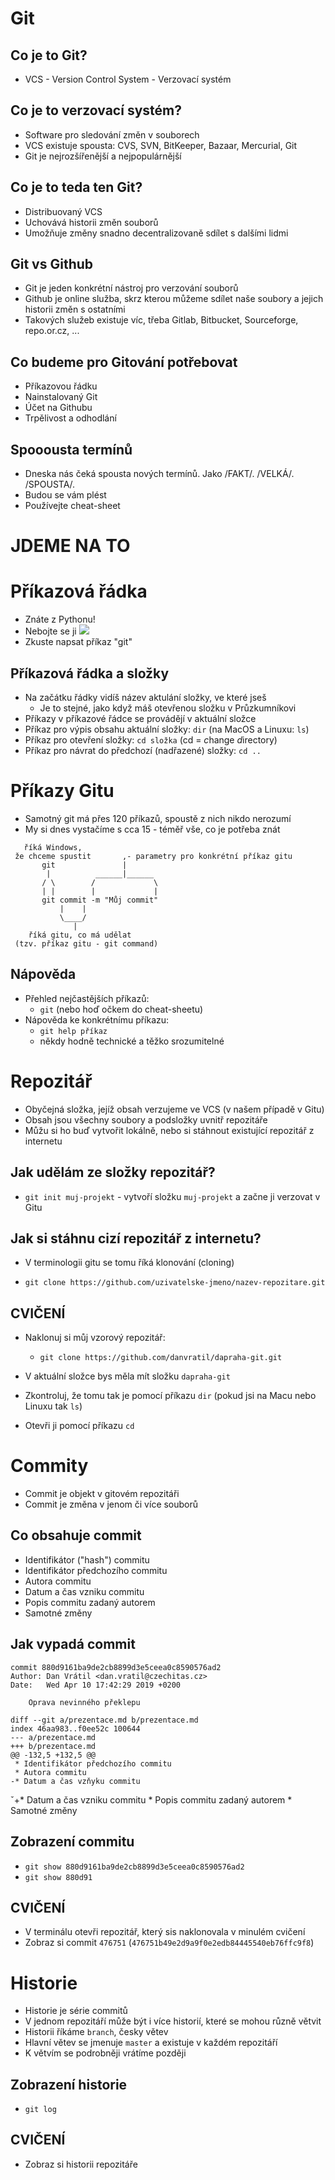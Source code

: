 # Git

## Co je to Git?

* VCS - Version Control System - Verzovací systém

## Co je to verzovací systém?

* Software pro sledování změn v souborech
* VCS existuje spousta: CVS, SVN, BitKeeper, Bazaar, Mercurial, Git
* Git je nejrozšířenější a nejpopulárnější

## Co je to teda ten Git?

* Distribuovaný VCS
* Uchovává historii změn souborů
* Umožňuje změny snadno decentralizovaně sdílet s dalšími lidmi

## Git vs Github

* Git je jeden konkrétní nástroj pro verzování souborů
* Github je online služba, skrz kterou můžeme sdílet naše soubory a jejich historii změn 
  s ostatními
* Takových služeb existuje víc, třeba Gitlab, Bitbucket, Sourceforge, repo.or.cz, ...

## Co budeme pro Gitování potřebovat

* Příkazovou řádku
* Nainstalovaný Git
* Účet na Githubu
* Trpělivost a odhodlání

## Spooousta termínů

* Dneska nás čeká spousta nových termínů. Jako /FAKT/. /VELKÁ/. /SPOUSTA/.
* Budou se vám plést
* Používejte cheat-sheet

# JDEME NA TO

# Příkazová řádka

* Znáte z Pythonu!
* Nebojte se ji ![](bane)
* Zkuste napsat příkaz "git"

## Příkazová řádka a složky

* Na začátku řádky vidíš název aktulání složky, ve které jseš
  * Je to stejné, jako když máš otevřenou složku v Průzkumníkovi
* Příkazy v příkazové řádce se provádějí v aktuální složce
* Příkaz pro výpis obsahu aktuální složky: `dir` (na MacOS a Linuxu: `ls`)
* Příkaz pro otevření složky: `cd složka` (cd = *c*hange *d*irectory)
* Příkaz pro návrat do předchozí (nadřazené) složky: `cd ..`

# Příkazy Gitu

* Samotný git má přes 120 příkazů, spoustě z nich nikdo nerozumí
* My si dnes vystačíme s cca 15 - téměř vše, co je potřeba znát

```
   říká Windows,
 že chceme spustit       ,- parametry pro konkrétní příkaz gitu
       git               |
        |          ______|______
       / \        /             \
       | |        |             |
       git commit -m "Můj commit"
           |    |
           \____/
              |
    říká gitu, co má udělat
 (tzv. příkaz gitu - git command)
```

## Nápověda

* Přehled nejčastějších příkazů:
    - `git` (nebo hoď očkem do cheat-sheetu)
* Nápověda ke konkrétnímu příkazu:
    - `git help příkaz`
    * někdy hodně technické a těžko srozumitelné

# Repozitář

* Obyčejná složka, jejíž obsah verzujeme ve VCS (v našem případě v Gitu)
* Obsah jsou všechny soubory a podsložky uvnitř repozitáře
* Můžu si ho buď vytvořit lokálně, nebo si stáhnout existující repozitář z internetu

## Jak udělám ze složky repozitář?

- `git init muj-projekt` - vytvoří složku `muj-projekt` a začne ji verzovat v Gitu

## Jak si stáhnu cizí repozitář z internetu?

* V terminologii gitu se tomu říká klonování (cloning)
- `git clone https://github.com/uzivatelske-jmeno/nazev-repozitare.git`

## CVIČENÍ

* Naklonuj si můj vzorový repozitář:
  - `git clone https://github.com/danvratil/dapraha-git.git`

* V aktuální složce bys měla mít složku `dapraha-git`
* Zkontroluj, že tomu tak je pomocí příkazu `dir` (pokud jsi na Macu nebo Linuxu tak `ls`)
* Otevři ji pomocí příkazu `cd`

# Commity

* Commit je objekt v gitovém repozitáři
* Commit je změna v jenom či více souborů

## Co obsahuje commit

* Identifikátor ("hash") commitu
* Identifikátor předchozího commitu
* Autora commitu
* Datum a čas vzniku commitu
* Popis commitu zadaný autorem
* Samotné změny

## Jak vypadá commit

    commit 880d9161ba9de2cb8899d3e5ceea0c8590576ad2
    Author: Dan Vrátil <dan.vratil@czechitas.cz>
    Date:   Wed Apr 10 17:42:29 2019 +0200

        Oprava nevinného překlepu

    diff --git a/prezentace.md b/prezentace.md
    index 46aa983..f0ee52c 100644
    --- a/prezentace.md
    +++ b/prezentace.md
    @@ -132,5 +132,5 @@
     * Identifikátor předchozího commitu
     * Autora commitu
    -* Datum a čas vzňyku commitu
   ˇ+* Datum a čas vzniku commitu
     * Popis commitu zadaný autorem
     * Samotné změny

## Zobrazení commitu

- `git show 880d9161ba9de2cb8899d3e5ceea0c8590576ad2`
- `git show 880d91`

## CVIČENÍ

* V terminálu otevři repozitář, který sis naklonovala v minulém cvičení
* Zobraz si commit `476751` (`476751b49e2d9a9f0e2edb84445540eb76ffc9f8`)


# Historie

* Historie je série commitů
* V jednom repozitáří může být i více historií, které se mohou různě větvit
* Historii říkáme `branch`, česky větev
* Hlavní větev se jmenuje `master` a existuje v každém repozitáří
* K větvím se podrobněji vrátíme později

## Zobrazení historie

- `git log`

## CVIČENÍ

* Zobraz si historii repozitáře





[bane]: https://memegenerator.net/img/instances/53038538/you-merely-adopted-the-command-line-i-was-born-in-it-molded-by-it-i-didnt-see-a-gui-until-i-was-alre.jpg
